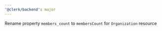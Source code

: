 ```yaml
---
'@clerk/backend': major
---
```


Rename property `members_count` to `membersCount` for `Organization` resource
